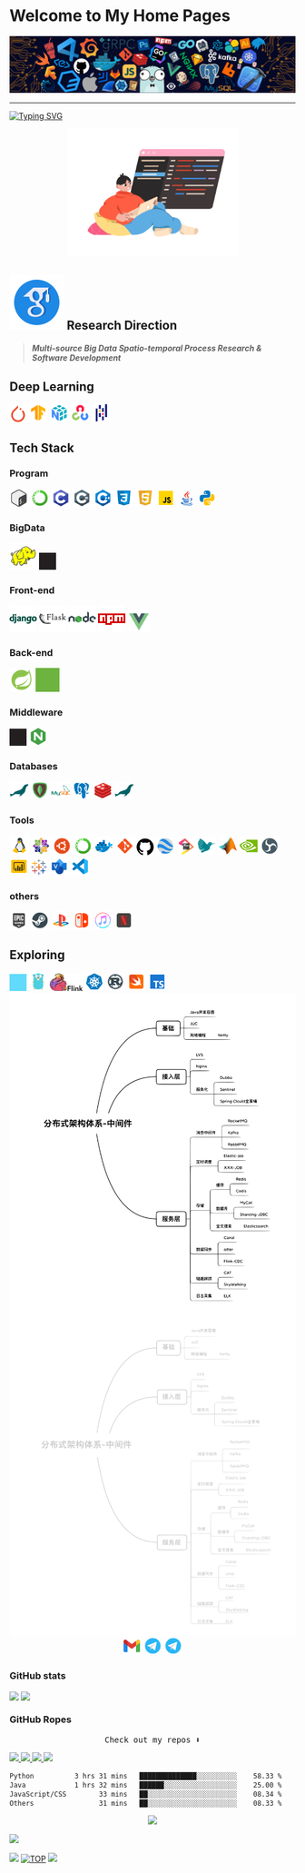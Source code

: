 # Welcome to My Home Pages

[![](assets/program.png)](https://github.com/amortx)

  <!-- <a href= "https://github.com/amortx"><img align="center" src="assets/program.png"></a> -->

---

[![Typing SVG](https://readme-typing-svg.demolab.com?font=times&weight=500&pause=1000&color=004088&center=true&vCenter=true&multiline=true&height=65&lines=This+is+amortx's+github+homepage;Welcome+to+My+Home+Page)](https://amortx.github.io/amortx)

<p align="center">
  <a href= "https://github.com/amortx"><img width="300" src="assets/coder.gif"></a>
</p>


## ![](assets/google-scholar.svg) Research Direction
<!-- <img src="assets/googlescholar.svg#gh-dark-mode-only" width="30"> -->
<!-- #gh-light-mode-only -->
<h5>

  > Multi-source Big Data Spatio-temporal Process Research & Software Development
</h5>

## Deep Learning
<div>
<img width="30" src="assets/pytorch.svg">
<img width="33" src="assets/tensorflow.svg">
<img width="33" src="assets/numpy.svg">
<img width="33" src="assets/opencv.svg">
<img width="33" src="assets/pandas.svg">
</div>


## Tech Stack
### Program
<div>
<img width="33" src="assets/bash.svg">
<img width="33" src="assets/anaconda.svg">
<img width="33" src="assets/c.svg">
<img width="33" src="assets/csharp.svg">
<img width="33" src="assets/cpp.svg">
<img width="33" src="assets/css3.svg">
<img width="33" src="assets/html5.svg">
<img width="33" src="assets/javascript.gif">
<img width="33" src="assets/java.gif">
<img width="33" src="assets/python.gif">
</div>

### BigData
<div>
<img width="48" src="assets/hadoop.svg">
<img style="filter: drop-shadow(1000px 0 0 #231F20); transform: translate(-1000px);" src="assets/kafka.svg" width="30">
</div>

### Front-end
<div>
<img width="48" src="assets/django.svg">
<img width="48" src="assets/flask.svg">
<img width="48" src="assets/nodejs.svg">
<img width="48" src="assets/npm.svg">
<img width="40" src="assets/vuejs.svg">
</div>

### Back-end
<div>
<img width="42" src="assets/spring.svg">
<img style="filter: drop-shadow(1000px 0 0 #6DB33F); transform: translate(-1000px);" src="assets/springboot.svg" width="42">
</div>

### Middleware
<div>
<img style="filter: drop-shadow(1000px 0 0 #231F20); transform: translate(-1000px);" src="assets/kafka.svg" width="30">
<img width="33" src="assets/nginx.svg">
</div>

### Databases
<div>
<img width="33" src="assets/mariadb.svg">
<img width="33" src="assets/mongodb.svg">
<img width="33" src="assets/mysql.svg">
<img width="33" src="assets/postgresql.svg">
<img width="33" src="assets/redis.svg">
<img width="33" src="assets/mariadb.svg">
</div>

### Tools
<div>
<img width="35" src="assets/linux.png">
<img width="33" src="assets/centos.png">
<img width="33" src="assets/ubuntu.png">
<img width="33" src="assets/anaconda.svg">
<img width="33" src="assets/docker.svg">
<img width="33" src="assets/git.svg">
<img width="30" src="assets/github.svg">
<img width="33" src="assets/googleearth.svg">
<img width="33" src="assets/jetbrains.svg">
<img width="33" src="assets/latex.svg">
<img width="33" src="assets/matlab.svg">
<img width="33" src="assets/nvidia.svg">
<img width="33" src="assets/obs.svg">
<img width="33" src="assets/powerbi.svg">
<img width="30" src="assets/tableau.svg">
<img width="33" src="assets/visio.svg">
<img width="33" src="assets/vscode.svg">
</div>

### others
<div>
<img width="33" src="assets/epic.svg">
<img width="33" src="assets/steam.svg">
<img width="33" src="assets/playstation.svg">
<img width="33" src="assets/switch.svg">
<img width="33" src="assets/itunes.svg">
<img width="33" src="assets/netflix.gif">
</div>

## Exploring
<div>
<img style="filter: drop-shadow(1000px 0 0 #61DAFB); transform: translate(-1000px);" src="assets/react.svg" width="30">
<img width="33" src="assets/golang.svg">
<img width="58" src="assets/flink.svg">
<img width="33" src="assets/kubernetes.svg">
<img width="33" src="assets/rust.svg">
<img width="33" src="assets/swift.svg">
<img width="33" src="assets/typescript.svg">
</div>

<div align="center">
<img align="middle" width="600" src="assets/middleware.svg#gh-light-mode-only">
<img align="middle" width="600" src="assets/middleware-dark.svg#gh-dark-mode-only">
</div>


<div align="center">
    <a href="https://github.com/amortx"><img  width="33" src="assets/gmail.svg"/></img></a>
    <a href="https://github.com/amortx"><img  width="33" src="assets/telegram.gif#gh-light-mode-only"/></img></a>
    <a href="https://github.com/amortx"><img  width="33" src="assets/telegram-dark.svg#gh-dark-mode-only"/></img></a>
</div>

### GitHub stats

<div>
  <img align="center" src="https://github-readme-stats.vercel.app/api?username=amortx&show_icons=true&theme=vue-dark" />

  <!-- <img align="center" src="https://github-readme-stats.vercel.app/api?username=amortx&show_icons=true&theme=vue#gh-light-mode-only" /> -->

  <!-- [![Amortx's GitHub stats](https://github-readme-stats.vercel.app/api?username=amortx&show_icons=true&theme=vue-dark)](https://github.com/amortx) -->
  <!-- &theme=swift&hide=contribs,prs -->

  <img align="center" src="https://github-readme-stats.vercel.app/api/top-langs/?username=amortx&hide=css,html" />

  <!-- [![Top Langs](https://github-readme-stats.vercel.app/api/top-langs/?username=amortx&hide=css,html)](https://github.com/amortx) -->
</div>

### GitHub Ropes

<p align="center"><samp>Check out my repos ⬇️ </samp></p>


<div >

  <a href= "https://github.com/amortx/coding-interview-university">
    <img src="https://github-readme-stats.vercel.app/api/pin/?username=amortx&repo=coding-interview-university&hide_border" >
  </a>
  <a href= "https://github.com/amortx/OI-wiki">
    <img src="https://github-readme-stats.vercel.app/api/pin/?username=amortx&repo=OI-wiki" >
  </a>
    <a href= "https://github.com/amortx/machine-learning-for-software-engineers">
    <img src="https://github-readme-stats.vercel.app/api/pin/?username=amortx&repo=machine-learning-for-software-engineers" >
  </a>
    <a href= "https://github.com/amortx/python">
    <img src="https://github-readme-stats.vercel.app/api/pin/?username=amortx&repo=python" >
  </a>
<!-- [![Readme Card](https://github-readme-stats.vercel.app/api/pin/?username=amortx&repo=coding-interview-university)](https://github.com/amortx/coding-interview-university)
[![Readme Card](https://github-readme-stats.vercel.app/api/pin/?username=amortx&repo=OI-wiki)](https://github.com/amortx/OI-wiki)
[![Readme Card](https://github-readme-stats.vercel.app/api/pin/?username=amortx&repo=python)](https://github.com/amortx/python)
[![Readme Card](https://github-readme-stats.vercel.app/api/pin/?username=amortx&repo=machine-learning-for-software-engineers)](https://github.com/amortx/machine-learning-for-software-engineers) -->
</div>


<!-- <h4 align="center"><samp> Hi there 👋🏾  welcome to my Github! I like to write in <s>Python</s> Code and I'm exploring Cloud Tech 🐍 ☁️ </samp></h4> -->




```text
Python          3 hrs 31 mins   ██████████████░░░░░░░░░░    58.33 %
Java            1 hrs 32 mins   ██████░░░░░░░░░░░░░░░░░░    25.00 %
JavaScript/CSS        33 mins   ██░░░░░░░░░░░░░░░░░░░░░░    08.34 %
Others                31 mins   ██░░░░░░░░░░░░░░░░░░░░░░    08.33 %
```


<div align="center"> <img src="https://github-profile-trophy.vercel.app/?username=amortx"/></div>

<div>

[![](https://img.shields.io/github/followers/amortx?style=social)](https://github.com/amortx)

[![](https://img.shields.io/badge/Follow@amortx-2921-%23FD415E?&logo=github)](https://github.com/amortx)
[![TOP](https://img.shields.io/badge/amor-tx-blue?style=social&logo=apple)](#welcome-to-my-home-pages)
[![](https://visitor-badge.glitch.me/badge?page_id=amortx.amortx)](https://github.com/amortx)

</div>
<!--
**amortx/amortx** is a ✨ _special_ ✨ repository because its `README.md` (this file) appears on your GitHub profile.
-->
<!-- Here are some ideas to get you started:

- 🔭 I’m currently working on ...
- 🌱 I’m currently learning ...
- 👯 I’m looking to collaborate on ...
- 🤔 I’m looking for help with ...
- 💬 Ask me about ...
- 📫 How to reach me: ...
- 😄 Pronouns: ...
- ⚡ Fun fact: ... -->
